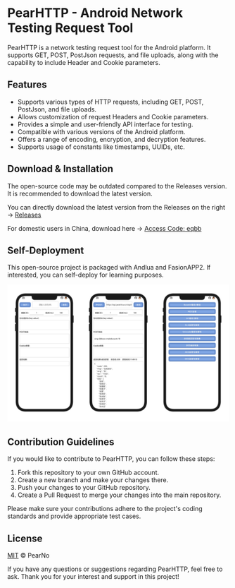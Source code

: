 # PearHTTP - Android Network Testing Request Tool

PearHTTP is a network testing request tool for the Android platform. It supports GET, POST, PostJson requests, and file uploads, along with the capability to include Header and Cookie parameters.

## Features

- Supports various types of HTTP requests, including GET, POST, PostJson, and file uploads.
- Allows customization of request Headers and Cookie parameters.
- Provides a simple and user-friendly API interface for testing.
- Compatible with various versions of the Android platform.
- Offers a range of encoding, encryption, and decryption features.
- Supports usage of constants like timestamps, UUIDs, etc.

## Download & Installation

The open-source code may be outdated compared to the Releases version. It is recommended to download the latest version.

You can directly download the latest version from the Releases on the right -> [Releases](https://github.com/PearNoDec/PearHTTP/releases/)

For domestic users in China, download here -> [Access Code: eqbb](https://pearno.lanzouj.com/iRAgb173bcni)

## Self-Deployment

This open-source project is packaged with Andlua and FasionAPP2. If interested, you can self-deploy for learning purposes.

![Information](info.png)

## Contribution Guidelines

If you would like to contribute to PearHTTP, you can follow these steps:

1. Fork this repository to your own GitHub account.
2. Create a new branch and make your changes there.
3. Push your changes to your GitHub repository.
4. Create a Pull Request to merge your changes into the main repository.

Please make sure your contributions adhere to the project's coding standards and provide appropriate test cases.

## License

[MIT](LICENSE) © PearNo

If you have any questions or suggestions regarding PearHTTP, feel free to ask. Thank you for your interest and support in this project!
